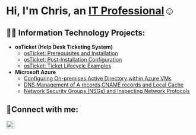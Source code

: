 <h1>Hi, I'm Chris, an <a href="https://linkedin.com/in/CBrown723">IT Professional</a>☺</h1>

<h2>👨‍💻 Information Technology Projects:</h2>

- <b>osTicket (Help Desk Ticketing System)</b>
  - [osTicket: Prerequisites and Installation](https://github.com/Cbrown723/osticket-prereqs)
  - [osTicket: Post-Installation Configuration](https://github.com/Cbrown723/post-install-config)
  - [osTicket: Ticket Lifecycle Examples](https://github.com/Cbrown723/ticket-lifecycle)
- <b>Microsoft Azure</b>
  - [Configuring On-premises Active Directory within Azure VMs](https://github.com/Cbrown723/configure-ad)
  - [DNS Management of A records,CNAME records and Local Cache](https://github.com/Cbrown723/dns-management)
  - [Network Security Groups (NSGs) and Inspecting Network Protocols](https://github.com/Cbrown723/azure-network-protocols)

<h2>🤳Connect with me:</h2>
<img align="left" alt="Chris | LinkedIn" width="22px"
[linkedin]: https://linkedin.com/in/CBrown723
